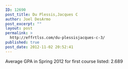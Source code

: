 ```yaml
---
ID: 12690
post_title: Du Plessis,Jacques C
author: Joel DesArmo
post_excerpt: ""
layout: post
permalink: >
  http://effrtlss.com/du-plessisjacques-c-3/
published: true
post_date: 2012-11-02 20:52:41
---
```

<p>Average GPA in Spring 2012 for first course listed: 2.689</p>